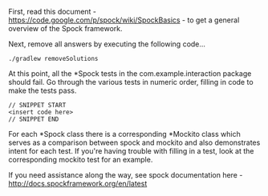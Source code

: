 First, read this document - https://code.google.com/p/spock/wiki/SpockBasics - to get a general overview of the Spock framework.

Next, remove all answers by executing the following code...

    ./gradlew removeSolutions

At this point, all the *Spock tests in the com.example.interaction package should fail.
Go through the various tests in numeric order, filling in code to make the tests pass.

    // SNIPPET START
    <insert code here>
    // SNIPPET END

For each *Spock class there is a corresponding *Mockito class which serves as a comparison between spock and mockito
and also demonstrates intent for each test.  If you're having trouble with filling in a test, look at the corresponding
mockito test for an example.

If you need assistance along the way, see spock documentation here - http://docs.spockframework.org/en/latest
